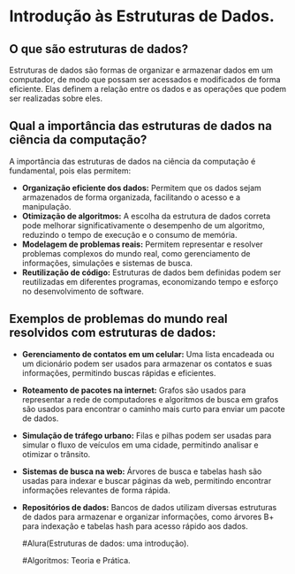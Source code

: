 # Introdução às Estruturas de Dados.

## O que são estruturas de dados?

Estruturas de dados são formas de organizar e armazenar dados em um computador, de modo que possam ser acessados e modificados de forma eficiente. Elas definem a relação entre os dados e as operações que podem ser realizadas sobre eles.

## Qual a importância das estruturas de dados na ciência da computação?

A importância das estruturas de dados na ciência da computação é fundamental, pois elas permitem:

* **Organização eficiente dos dados:** Permitem que os dados sejam armazenados de forma organizada, facilitando o acesso e a manipulação.
* **Otimização de algoritmos:** A escolha da estrutura de dados correta pode melhorar significativamente o desempenho de um algoritmo, reduzindo o tempo de execução e o consumo de memória.
* **Modelagem de problemas reais:** Permitem representar e resolver problemas complexos do mundo real, como gerenciamento de informações, simulações e sistemas de busca.
* **Reutilização de código:** Estruturas de dados bem definidas podem ser reutilizadas em diferentes programas, economizando tempo e esforço no desenvolvimento de software.

## Exemplos de problemas do mundo real resolvidos com estruturas de dados:

* **Gerenciamento de contatos em um celular:** Uma lista encadeada ou um dicionário podem ser usados para armazenar os contatos e suas informações, permitindo buscas rápidas e eficientes.
* **Roteamento de pacotes na internet:** Grafos são usados para representar a rede de computadores e algoritmos de busca em grafos são usados para encontrar o caminho mais curto para enviar um pacote de dados.
* **Simulação de tráfego urbano:** Filas e pilhas podem ser usadas para simular o fluxo de veículos em uma cidade, permitindo analisar e otimizar o trânsito.
* **Sistemas de busca na web:** Árvores de busca e tabelas hash são usadas para indexar e buscar páginas da web, permitindo encontrar informações relevantes de forma rápida.
* **Repositórios de dados:** Bancos de dados utilizam diversas estruturas de dados para armazenar e organizar informações, como árvores B+ para indexação e tabelas hash para acesso rápido aos dados.

  #Alura(Estruturas de dados: uma introdução).
  
  #Algoritmos: Teoria e Prática.

